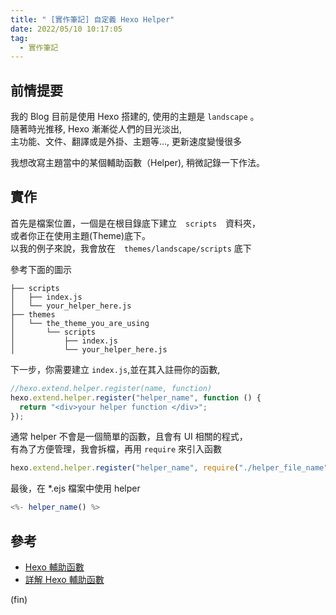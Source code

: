 ```yaml
---
title: " [實作筆記] 自定義 Hexo Helper"
date: 2022/05/10 10:17:05
tag:
  - 實作筆記
---
```


## 前情提要

我的 Blog 目前是使用 Hexo 搭建的,
使用的主題是 `landscape` 。  
隨著時光推移, Hexo 漸漸從人們的目光淡出,  
主功能、文件、翻譯或是外掛、主題等…, 更新速度變慢很多

我想改寫主題當中的某個輔助函數（Helper), 稍微記錄一下作法。

## 實作

首先是檔案位置，一個是在根目錄底下建立　`scripts`　資料夾，  
或者你正在使用主題(Theme)底下。  
以我的例子來說，我會放在　`themes/landscape/scripts` 底下

參考下面的圖示

```terminal
├── scripts
│   ├── index.js
│   └── your_helper_here.js
├── themes
│   └── the_theme_you_are_using
│       └── scripts
│           ├── index.js
│           └── your_helper_here.js
```

下一步，你需要建立 `index.js`,並在其入註冊你的函數,

```javascript
//hexo.extend.helper.register(name, function)
hexo.extend.helper.register("helper_name", function () {
  return "<div>your helper function </div>";
});
```

通常 helper 不會是一個簡單的函數，且會有 UI 相關的程式，  
有為了方便管理，我會拆檔，再用 `require` 來引入函數

```javascript
hexo.extend.helper.register("helper_name", require("./helper_file_name"));
```

最後，在 \*.ejs 檔案中使用 helper

```javascript
<%- helper_name() %>
```

## 參考

- [Hexo 輔助函數](https://hexo.bootcss.com/api/helper.html)
- [詳解 Hexo 輔助函數](https://blog.haysc.tech/custom-helper-hexo/)

(fin)
